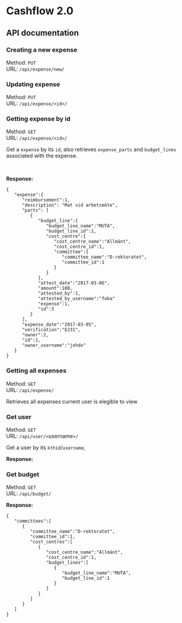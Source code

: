 # Cashflow 2.0

## API documentation

### Creating a new expense
Method: `PUT`<br>
URL: `/api/expense/new/`

### Updating expense
Method: `PUT`<br>
URL: `/api/expense/<id>/`


### Getting expense by id
Method: `GET`<br>
URL: `/api/expense/<id>/`

Get a `expense` by its `id`, also retrieves `expense_parts` and `budget_lines` associated with the expense.

<br>

**Response:**
```
{
   "expense":{
      "reimbursement":1,
      "description": "Mat vid arbetsmöte",
      "parts": [
         {
            "budget_line":{
               "budget_line_name":"MUTA",
               "budget_line_id":1,
               "cost_centre":{
                  "cost_centre_name":"Allmänt",
                  "cost_centre_id":1,
                  "committee":{
                     "committee_name":"D-rektoratet",
                     "committee_id":1
                  }
               }
            },
            "attest_date":"2017-03-06",
            "amount":100,
            "attested_by":1,
            "attested_by_username":"foba"
            "expense":1,
            "id":3
         }
      ],
      "expense_date":"2017-03-05",
      "verification":"E231",
      "owner":2,
      "id":1,
      "owner_username":"johdo"
   }
}
```


### Getting all expenses
Method: `GET`<br>
URL: `/api/expense/`

Retrieves all expenses current user is elegible to view



### Get user
Method: `GET`<br>
URL: `/api/user/<`username`>/`

Get a user by its `kthid`/`username`,

**Response:**


### Get budget
Method: `GET`<br>
URL: `/api/budget/`


**Response:**
```
{
   "committees":[
      {
         "committee_name":"D-rektoratet",
         "committee_id":1,
         "cost_centres":[
            {
               "cost_centre_name":"Allmänt",
               "cost_centre_id":1,
               "budget_lines":[
                  {
                     "budget_line_name":"MUTA",
                     "budget_line_id":1
                  }
               ]
            }
         ]
      }
   ]
}
```